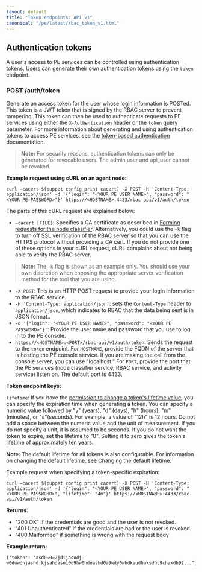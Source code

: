```yaml
---
layout: default
title: "Token endpoints: API v1"
canonical: "/pe/latest/rbac_token_v1.html"
---
```


## Authentication tokens

A user's access to PE services can be controlled using authentication tokens. Users can generate their own authentication tokens using the `token` endpoint.

### POST /auth/token

Generate an access token for the user whose login information is POSTed. This token is a JWT token that is signed by the RBAC server to prevent tampering. This token can then be used to authenticate requests to PE services using either the `X-Authentication` header or the `token` query parameter. For more information about generating and using authentication tokens to access PE services, see the [token-based authentication](./rbac_token_auth.html) documentation.

> **Note:** For security reasons, authentication tokens can only be generated for revocable users. The admin user and api_user cannot be revoked.

**Example request using cURL on an agent node:**

`curl –cacert $(puppet config print cacert) -X POST -H 'Content-Type: application/json' -d '{"login": "<YOUR PE USER NAME>", "password": "<YOUR PE PASSWORD>"}' https://<HOSTNAME>:4433/rbac-api/v1/auth/token`

The parts of this cURL request are explained below:
   
   * `–cacert [FILE]`: Specifies a CA certificate as described in [Forming requests for the node classifier](./nc_forming_requests.html#authentication). Alternatively, you could use the `-k` flag to turn off SSL verification of the RBAC server so that you can use the HTTPS protocol without providing a CA cert. If you do not provide one of these options in your cURL request, cURL complains about not being able to verify the RBAC server.
   
   > **Note:** The `-k` flag is shown as an example only. You should use your own discretion when choosing the appropriate server verification method for the tool that you are using. 
   
   * `-X POST`: This is an HTTP POST request to provide your login information to the RBAC service.
   * `-H 'Content-Type: application/json'`: sets the `Content-Type` header to `application/json`, which indicates to RBAC that the data being sent is in JSON format..
   * `-d '{"login": "<YOUR PE USER NAME>", "password": "<YOUR PE PASSWORD>"}'`: Provide the user name and password that you use to log in to the PE console. 
   * `https://<HOSTNAME>:<PORT>/rbac-api/v1/auth/token`: Sends the request to the `token` endpoint. For `HOSTNAME`, provide the FQDN of the server that is hosting the PE console service. If you are making the call from the console server, you can use "localhost." For `PORT`, provide the port that the PE services (node classifier service, RBAC service, and activity service) listen on. The default port is 4433.
   
**Token endpoint keys:**

`lifetime`: If you have the [permission to change a token's lifetime value](./rbac_token_auth.html#setting-a-token-specific-lifetime), you can specify the expiration time when generating a token. You can specify a numeric value followed by "y" (years), "d" (days), "h" (hours), "m" (minutes), or "s"(seconds). For example, a value of "12h" is 12 hours. Do not add a space between the numeric value and the unit of measurement. If you do not specify a unit, it is assumed to be seconds. If you do not want the token to expire, set the lifetime to "0". Setting it to zero gives the token a lifetime of approximately ten years.

**Note:** The default lifetime for all tokens is also configurable. For information on changing the default lifetime, see [Changing the default lifetime](./rbac_token_auth.html#changing-the-default-lifetime).

Example request when specifying a token-specific expiration:

`curl –cacert $(puppet config print cacert) -X POST -H 'Content-Type: application/json' -d '{"login": "<YOUR PE USER NAME>", "password": "<YOUR PE PASSWORD>", "lifetime": "4m"}' https://<HOSTNAME>:4433/rbac-api/v1/auth/token`

**Returns:**

* "200 OK" if the credentials are good and the user is not revoked.
* "401 Unauthenticated" if the credentials are bad or the user is revoked.
* "400 Malformed" if something is wrong with the request body

**Example return:**

    {"token": "asd0u0=2jdijasodj-w0duwdhjashd,kjsahdasoi0d9hw0hduashd0a9wdy0whdkaudhaksdhc9chakdh92..."}



